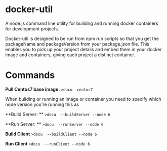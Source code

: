 # docker-util

A node.js command line utility for building and running  docker containers for development projects.

Docker-util  is designed to be run from npm run scripts so that you get the packageName and packageVersion from your package.json file. This enables you to pick up your project details and embed them in your docker image and containers, giving each project a distinct container.

# Commands

**Pull Centos7 base image:** ```>docu  centos7```

When building or running an image or container you need to specify which node version you're running this as

**Build Server: ** ```>docu  --buildServer --node 6```

**Run Server: ** ```>docu  --runServer --node 6```

**Build Client** ```>docu  --buildClient --node 6```

**Run Client** ```>docu  --runClient --node 6```
